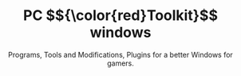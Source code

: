 <p align="center">
    <h1 align="center">PC $${\color{red}Toolkit}$$ windows</h1>
    <p align="center">Programs, Tools and Modifications, Plugins for a better Windows for gamers.</p>
</p>
